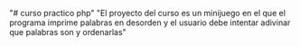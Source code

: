 "# curso practico php" 
 "El proyecto del curso es un minijuego en el que el programa imprime palabras en desorden y el usuario
 debe intentar adivinar que palabras son y ordenarlas"

